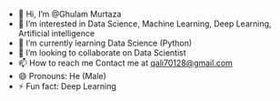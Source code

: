 - 👋 Hi, I’m @Ghulam Murtaza
- 👀 I’m interested in Data Science, Machine Learning, Deep Learning, Artificial intelligence 
- 🌱 I’m currently learning Data Science (Python) 
- 💞️ I’m looking to collaborate on Data Scientist
- 📫 How to reach me Contact me at qali70128@gmail.com
- 😄 Pronouns: He (Male)
- ⚡ Fun fact: Deep Learning

<!---
qali70128/qali70128 is a ✨ special ✨ repository because its `README.md` (this file) appears on your GitHub profile.
You can click the Preview link to take a look at your changes.
--->
